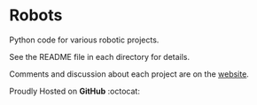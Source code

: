 # Robots
Python code for various robotic projects.

See the README file in each directory for details.

Comments and discussion about each project are on the [website](https://roanokehobby.github.io/Robots/).

Proudly Hosted on **GitHub** :octocat:
